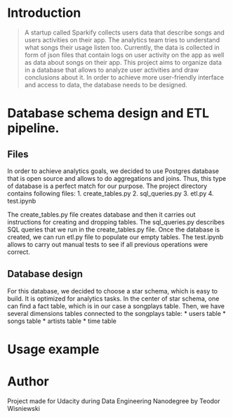 

# Introduction
> A startup called Sparkify collects users data that describe songs and users activities on their app. The analytics team tries to
> understand what songs their usage listen too. Currently, the data is collected in form of json files that 
> contain logs on user activity on the app as well as data about songs on their app. This project aims to organize data in a database that allows to
> analyze user activities and draw conclusions about it. In order to achieve more user-friendly interface and access to data,
> the database needs to be designed.


# Database schema design and ETL pipeline.

## Files 
In order to achieve analytics goals, we decided to use Postgres database that is open source and allows 
to do aggregations and joins. Thus, this type of database is a perfect match for our purpose. The project directory contains 
following files:
    1. create_tables.py
    2. sql_queries.py
    3. etl.py
    4. test.ipynb

The create_tables.py file creates database and then it carries out instructions for creating and dropping tables. The sql_queries.py describes
SQL queries that we run in the create_tables.py file. Once the database is created, we can run etl.py file to populate our empty
tables. The test.ipynb allows to carry out manual tests to see if all previous operations were correct.

## Database design
For this database, we decided to choose a star schema, which is easy to build. It is optimized for analytics tasks. In
the center of star schema, one can find a fact table, which is in our case a songplays table. Then, we have several dimensions
tables connected to the  songplays table:
    * users table
    * songs table
    * artists table 
    * time table




# Usage example

# Author
Project made for Udacity during Data Engineering Nanodegree by Teodor Wisniewski